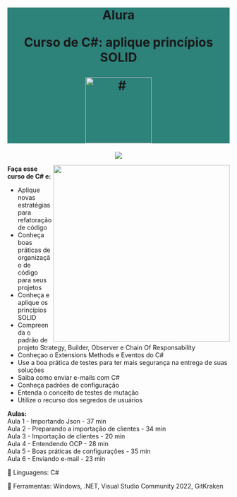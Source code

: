 <h1 align="center" style="background-color:#2d827a"> 
<p>Alura</p>
<p>Curso de
C#: aplique princípios SOLID
</p>
<a href="https://cursos.alura.com.br/course/csharp-boas-praticas-refatoracao-codigo-legivel">
<img src="https://www.alura.com.br/assets/api/cursos/csharp-aplique-principios-solid.svg" 
alt="#" width="150" height="150">
</a> 
</h1>
<p align="center">
<img loading="lazy" src="http://img.shields.io/static/v1?label=STATUS&message=EM%20DESENVOLVIMENTO&color=GREEN&style=for-the-badge"/>
</p>
<img src="https://raw.githubusercontent.com/MicaelliMedeiros/micaellimedeiros/master/image/computer-illustration.png" min-width="400px" max-width="400px" width="400px" align="right">
<p align="left"> 
  <strong>Faça esse curso de C# e:</strong></br>

- Aplique novas estratégias para refatoração de código</br>
- Conheça boas práticas de organização de código para seus projetos</br>
- Conheça e aplique os princípios SOLID</br>
- Compreenda o padrão de projeto Strategy, Builder, Observer e Chain Of Responsability</br>
- Conheçao o Extensions Methods e Eventos do C#</br>
- Use a boa prática de testes para ter mais segurança na entrega de suas soluções</br>
- Saiba como enviar e-mails com C#</br>
- Conheça padrões de configuração</br>
- Entenda o conceito de testes de mutação</br>
- Utilize o recurso dos segredos de usuários</br>

</p>
<p align="left">
<strong>Aulas:</strong></br> 
Aula 1 - Importando Json - 37 min</br>
Aula 2 - Preparando a importação de clientes - 34 min</br>
Aula 3 - Importação de clientes - 20 min</br>
Aula 4 - Entendendo OCP - 28 min</br>
Aula 5 - Boas práticas de configurações - 35 min</br>
Aula 6 - Enviando e-mail - 23 min</br>
</p>
<p align="left">
  🐙 Linguagens: C#
</p>
<p align="left">
  💼 Ferramentas: Windows, .NET, Visual Studio Community 2022, GitKraken
</p>